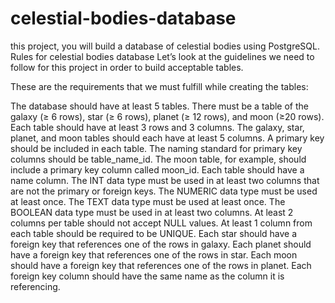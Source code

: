 # celestial-bodies-database
this project, you will build a database of celestial bodies using PostgreSQL.
Rules for celestial bodies database
Let’s look at the guidelines we need to follow for this project in order to build acceptable tables.

These are the requirements that we must fulfill while creating the tables:

The database should have at least 5 tables.
There must be a table of the galaxy (≥ 6 rows), star (≥ 6 rows), planet (≥ 12 rows), and moon (≥20 rows).
Each table should have at least 3 rows and 3 columns.
The galaxy, star, planet, and moon tables should each have at least 5 columns.
A primary key should be included in each table. The naming standard for primary key columns should be table_name_id. The moon table, for example, should include a primary key column called moon_id.
Each table should have a name column.
The INT data type must be used in at least two columns that are not the primary or foreign keys.
The NUMERIC data type must be used at least once.
The TEXT data type must be used at least once.
The BOOLEAN data type must be used in at least two columns.
At least 2 columns per table should not accept NULL values.
At least 1 column from each table should be required to be UNIQUE.
Each star should have a foreign key that references one of the rows in galaxy.
Each planet should have a foreign key that references one of the rows in star.
Each moon should have a foreign key that references one of the rows in planet.
Each foreign key column should have the same name as the column it is referencing.
